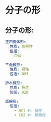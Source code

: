 # 分子の形

## 分子の形:

```yaml
正四面体形:
  性质: 無極性
  包括:
    CH4

三角錐形:
  性质: 極性
  包括: NH3

折れ線形:
  性质: 極性
  包括: H2O

直線形:
  包括:
    - HCl #: 極性
    - CO2 #: 無極性
```